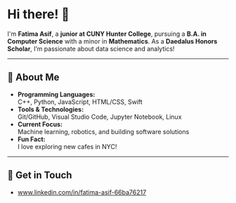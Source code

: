 # Hi there! 👋  
I'm **Fatima Asif**, a **junior at CUNY Hunter College**, pursuing a **B.A. in Computer Science** with a minor in **Mathematics**. As a **Daedalus Honors Scholar**, I’m passionate about data science and analytics!   

---

## 🌟 About Me  
- **Programming Languages:**  
  C++, Python, JavaScript, HTML/CSS, Swift  
- **Tools & Technologies:**  
  Git/GitHub, Visual Studio Code, Jupyter Notebook, Linux  
- **Current Focus:**  
  Machine learning, robotics, and building software solutions  
- **Fun Fact:**  
  I love exploring new cafes in NYC!  
---

## 💼 Get in Touch  
- www.linkedin.com/in/fatima-asif-66ba76217
  
